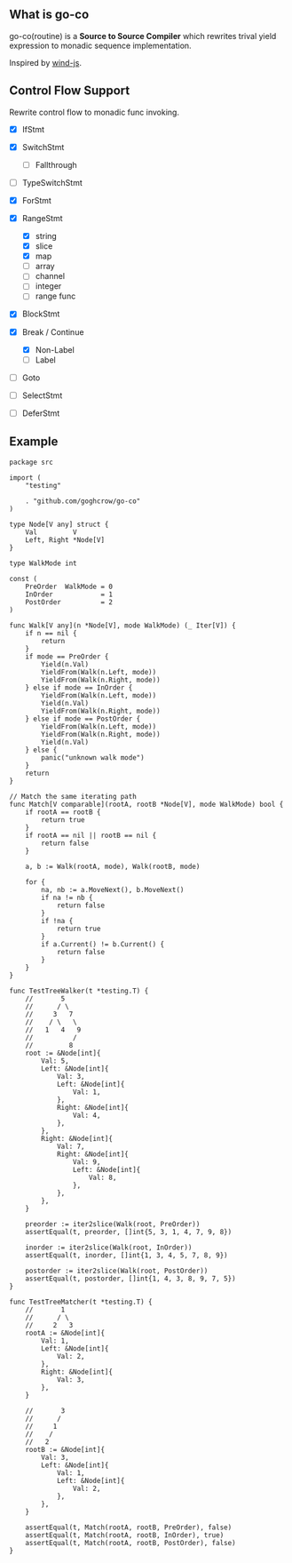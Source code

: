 ## What is go-co

go-co(routine) is a **Source to Source Compiler** which rewrites trival yield expression to monadic sequence implementation.

Inspired by [wind-js](https://github.com/JeffreyZhao/wind).

## Control Flow Support

Rewrite control flow to monadic func invoking.

- [x] IfStmt
- [x] SwitchStmt
  - [ ] Fallthrough
- [ ] TypeSwitchStmt
- [x] ForStmt
- [x] RangeStmt
  - [x] string
  - [x] slice
  - [x] map
  - [ ] array
  - [ ] channel
  - [ ] integer
  - [ ] range func
- [x] BlockStmt
- [x] Break / Continue 
  - [x] Non-Label
  - [ ] Label
- [ ] Goto
- [ ] SelectStmt
- [ ] DeferStmt


## Example

````golang
package src

import (
	"testing"

	. "github.com/goghcrow/go-co"
)

type Node[V any] struct {
	Val         V
	Left, Right *Node[V]
}

type WalkMode int

const (
	PreOrder  WalkMode = 0
	InOrder            = 1
	PostOrder          = 2
)

func Walk[V any](n *Node[V], mode WalkMode) (_ Iter[V]) {
	if n == nil {
		return
	}
	if mode == PreOrder {
		Yield(n.Val)
		YieldFrom(Walk(n.Left, mode))
		YieldFrom(Walk(n.Right, mode))
	} else if mode == InOrder {
		YieldFrom(Walk(n.Left, mode))
		Yield(n.Val)
		YieldFrom(Walk(n.Right, mode))
	} else if mode == PostOrder {
		YieldFrom(Walk(n.Left, mode))
		YieldFrom(Walk(n.Right, mode))
		Yield(n.Val)
	} else {
		panic("unknown walk mode")
	}
	return
}

// Match the same iterating path
func Match[V comparable](rootA, rootB *Node[V], mode WalkMode) bool {
	if rootA == rootB {
		return true
	}
	if rootA == nil || rootB == nil {
		return false
	}

	a, b := Walk(rootA, mode), Walk(rootB, mode)

	for {
		na, nb := a.MoveNext(), b.MoveNext()
		if na != nb {
			return false
		}
		if !na {
			return true
		}
		if a.Current() != b.Current() {
			return false
		}
	}
}

func TestTreeWalker(t *testing.T) {
	//       5
	//      / \
	//     3   7
	//    / \   \
	//   1   4   9
	//          /
	//         8
	root := &Node[int]{
		Val: 5,
		Left: &Node[int]{
			Val: 3,
			Left: &Node[int]{
				Val: 1,
			},
			Right: &Node[int]{
				Val: 4,
			},
		},
		Right: &Node[int]{
			Val: 7,
			Right: &Node[int]{
				Val: 9,
				Left: &Node[int]{
					Val: 8,
				},
			},
		},
	}

	preorder := iter2slice(Walk(root, PreOrder))
	assertEqual(t, preorder, []int{5, 3, 1, 4, 7, 9, 8})

	inorder := iter2slice(Walk(root, InOrder))
	assertEqual(t, inorder, []int{1, 3, 4, 5, 7, 8, 9})

	postorder := iter2slice(Walk(root, PostOrder))
	assertEqual(t, postorder, []int{1, 4, 3, 8, 9, 7, 5})
}

func TestTreeMatcher(t *testing.T) {
	//       1
	//      / \
	//     2   3
	rootA := &Node[int]{
		Val: 1,
		Left: &Node[int]{
			Val: 2,
		},
		Right: &Node[int]{
			Val: 3,
		},
	}

	//       3
	//      /
	//     1
	//    /
	//   2
	rootB := &Node[int]{
		Val: 3,
		Left: &Node[int]{
			Val: 1,
			Left: &Node[int]{
				Val: 2,
			},
		},
	}

	assertEqual(t, Match(rootA, rootB, PreOrder), false)
	assertEqual(t, Match(rootA, rootB, InOrder), true)
	assertEqual(t, Match(rootA, rootB, PostOrder), false)
}
````
